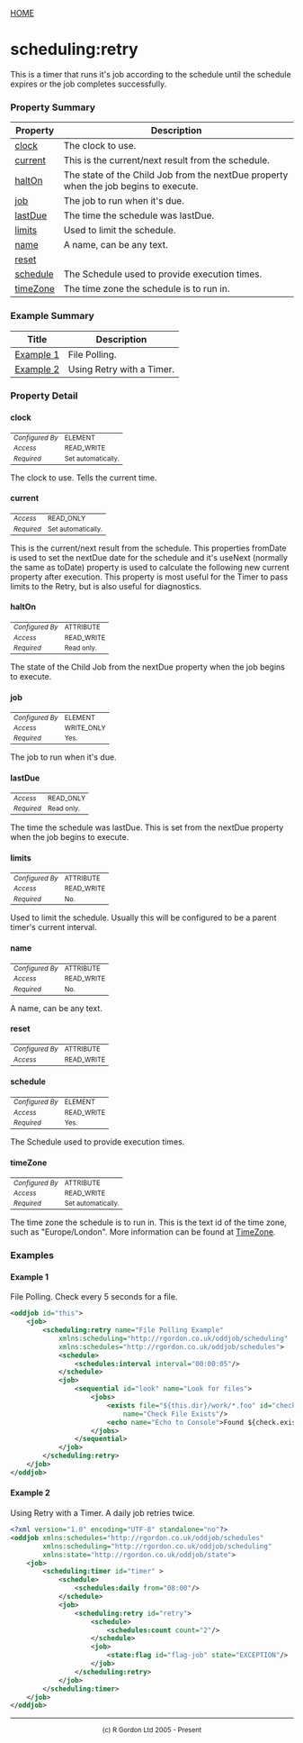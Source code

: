 [HOME](../../../README.md)
# scheduling:retry

This is a timer that runs it's job according to the schedule until
the schedule expires or the job completes successfully.



### Property Summary

| Property | Description |
| -------- | ----------- |
| [clock](#propertyclock) | The clock to use. | 
| [current](#propertycurrent) | This is the current/next result from the schedule. | 
| [haltOn](#propertyhaltOn) | The state of the Child Job from the nextDue property when the job begins to execute. | 
| [job](#propertyjob) | The job to run when it's due. | 
| [lastDue](#propertylastDue) | The time the schedule was lastDue. | 
| [limits](#propertylimits) | Used to limit the schedule. | 
| [name](#propertyname) | A name, can be any text. | 
| [reset](#propertyreset) |  | 
| [schedule](#propertyschedule) | The Schedule used to provide execution times. | 
| [timeZone](#propertytimeZone) | The time zone the schedule is to run in. | 


### Example Summary

| Title | Description |
| ----- | ----------- |
| [Example 1](#example1) | File Polling. |
| [Example 2](#example2) | Using Retry with a Timer. |


### Property Detail
#### clock <a name="propertyclock"></a>

<table style='font-size:smaller'>
      <tr><td><i>Configured By</i></td><td>ELEMENT</td></tr>
      <tr><td><i>Access</i></td><td>READ_WRITE</td></tr>
      <tr><td><i>Required</i></td><td>Set automatically.</td></tr>
</table>

The clock to use. Tells the current time.

#### current <a name="propertycurrent"></a>

<table style='font-size:smaller'>
      <tr><td><i>Access</i></td><td>READ_ONLY</td></tr>
      <tr><td><i>Required</i></td><td>Set automatically.</td></tr>
</table>

This is the current/next result from the
schedule. This properties fromDate is used to set the nextDue date for
the schedule and it's useNext (normally the same as toDate) property is
used to calculate the following new current property after execution. This
property is most useful for the Timer to pass limits to
the Retry, but is also useful for diagnostics.

#### haltOn <a name="propertyhaltOn"></a>

<table style='font-size:smaller'>
      <tr><td><i>Configured By</i></td><td>ATTRIBUTE</td></tr>
      <tr><td><i>Access</i></td><td>READ_WRITE</td></tr>
      <tr><td><i>Required</i></td><td>Read only.</td></tr>
</table>

The state of the Child Job
from the nextDue property when the job begins to execute.

#### job <a name="propertyjob"></a>

<table style='font-size:smaller'>
      <tr><td><i>Configured By</i></td><td>ELEMENT</td></tr>
      <tr><td><i>Access</i></td><td>WRITE_ONLY</td></tr>
      <tr><td><i>Required</i></td><td>Yes.</td></tr>
</table>

The job to run when it's due.

#### lastDue <a name="propertylastDue"></a>

<table style='font-size:smaller'>
      <tr><td><i>Access</i></td><td>READ_ONLY</td></tr>
      <tr><td><i>Required</i></td><td>Read only.</td></tr>
</table>

The time the schedule was lastDue. This is set
from the nextDue property when the job begins to execute.

#### limits <a name="propertylimits"></a>

<table style='font-size:smaller'>
      <tr><td><i>Configured By</i></td><td>ATTRIBUTE</td></tr>
      <tr><td><i>Access</i></td><td>READ_WRITE</td></tr>
      <tr><td><i>Required</i></td><td>No.</td></tr>
</table>

Used to limit the schedule. Usually this
will be configured to be a parent timer's current interval.

#### name <a name="propertyname"></a>

<table style='font-size:smaller'>
      <tr><td><i>Configured By</i></td><td>ATTRIBUTE</td></tr>
      <tr><td><i>Access</i></td><td>READ_WRITE</td></tr>
      <tr><td><i>Required</i></td><td>No.</td></tr>
</table>

A name, can be any text.

#### reset <a name="propertyreset"></a>

<table style='font-size:smaller'>
      <tr><td><i>Configured By</i></td><td>ATTRIBUTE</td></tr>
      <tr><td><i>Access</i></td><td>READ_WRITE</td></tr>
</table>



#### schedule <a name="propertyschedule"></a>

<table style='font-size:smaller'>
      <tr><td><i>Configured By</i></td><td>ELEMENT</td></tr>
      <tr><td><i>Access</i></td><td>READ_WRITE</td></tr>
      <tr><td><i>Required</i></td><td>Yes.</td></tr>
</table>

The Schedule used to provide execution
times.

#### timeZone <a name="propertytimeZone"></a>

<table style='font-size:smaller'>
      <tr><td><i>Configured By</i></td><td>ATTRIBUTE</td></tr>
      <tr><td><i>Access</i></td><td>READ_WRITE</td></tr>
      <tr><td><i>Required</i></td><td>Set automatically.</td></tr>
</table>

The time zone the schedule is to run
in. This is the text id of the time zone, such as "Europe/London".
More information can be found at
<a href="http://java.sun.com/j2se/1.4.2/docs/api/java/util/TimeZone.html">
TimeZone</a>.


### Examples
#### Example 1 <a name="example1"></a>

File Polling. Check every 5 seconds for a file.

```xml
<oddjob id="this">
    <job>
        <scheduling:retry name="File Polling Example"
            xmlns:scheduling="http://rgordon.co.uk/oddjob/scheduling"
            xmlns:schedules="http://rgordon.co.uk/oddjob/schedules">
            <schedule>
                <schedules:interval interval="00:00:05"/>
            </schedule>
            <job>
                <sequential id="look" name="Look for files">
                    <jobs>
                        <exists file="${this.dir}/work/*.foo" id="check"
                            name="Check File Exists"/>
                        <echo name="Echo to Console">Found ${check.exists[0]}</echo>
                    </jobs>
                </sequential>
            </job>
        </scheduling:retry>
    </job>
</oddjob>
```


#### Example 2 <a name="example2"></a>

Using Retry with a Timer. A daily job retries twice.

```xml
<?xml version="1.0" encoding="UTF-8" standalone="no"?>
<oddjob xmlns:schedules="http://rgordon.co.uk/oddjob/schedules"
        xmlns:scheduling="http://rgordon.co.uk/oddjob/scheduling"
        xmlns:state="http://rgordon.co.uk/oddjob/state">
    <job>
        <scheduling:timer id="timer" >
            <schedule>
                <schedules:daily from="08:00"/>
            </schedule>
            <job>
                <scheduling:retry id="retry">
                    <schedule>
                        <schedules:count count="2"/>
                    </schedule>
                    <job>
                        <state:flag id="flag-job" state="EXCEPTION"/>
                    </job>
                </scheduling:retry>
            </job>
        </scheduling:timer>
    </job>
</oddjob>
```



-----------------------

<div style='font-size: smaller; text-align: center;'>(c) R Gordon Ltd 2005 - Present</div>
